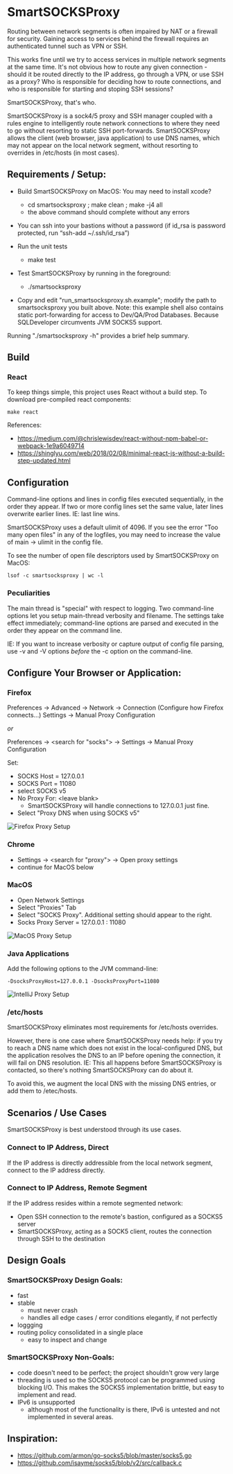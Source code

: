 # SmartSOCKSProxy

Routing between network segments is often impaired by NAT or a firewall for security. 
Gaining access to services behind the firewall requires an authenticated tunnel such as VPN or SSH.

This works fine until we try to access services in multiple network segments at the same time. It's not
obvious how to route any given connection - should it be routed directly to the IP address,
go through a VPN, or use SSH as a proxy? Who is responsible for deciding how to route connections, and
who is responsible for starting and stoping SSH sessions?

SmartSOCKSProxy, that's who.

SmartSOCKSProxy is a sock4/5 proxy and SSH manager coupled with a rules engine to intelligently route network connections to where they need to go 
without resorting to static SSH port-forwards. SmartSOCKSProxy allows the client (web browser, java application) to use DNS names,
which may not appear on the local network segment, without resorting to overrides in /etc/hosts (in most cases). 


## Requirements / Setup:

  - Build SmartSOCKSProxy on MacOS: You may need to install xcode?
    - cd smartsocksproxy ; make clean ; make -j4 all
    - the above command should complete without any errors

  - You can ssh into your bastions without a password (if id_rsa is password protected, run “ssh-add ~/.ssh/id_rsa”)

  - Run the unit tests 
    - make test

  - Test SmartSOCKSProxy by running in the foreground:
    - ./smartsocksproxy

  - Copy and edit "run_smartsocksproxy.sh.example"; modify the path to smartsocksproxy you built above.
    Note: this example shell also contains static port-forwarding for access to Dev/QA/Prod Databases. 
    Because SQLDeveloper circumvents JVM SOCKS5 support.  

Running "./smartsocksproxy -h" provides a brief help summary. 
## Build

### React

To keep things simple, this project uses React without a build step. To download pre-compiled react components:

    make react

References:

 - https://medium.com/@chrislewisdev/react-without-npm-babel-or-webpack-1e9a6049714
 - https://shinglyu.com/web/2018/02/08/minimal-react-js-without-a-build-step-updated.html

## Configuration


Command-line options and lines in config files executed sequentially, in the order they appear. 
If two or more config lines set the same value, later lines overwrite earlier lines.
IE: last line wins. 

SmartSOCKSProxy uses a default ulimit of 4096. If you see the error "Too many open files" in any of the logfiles,
you may need to increase the value of main -> ulimit in the config file. 

To see the number of open file descriptors used by SmartSOCKSProxy on MacOS: 

    lsof -c smartsocksproxy | wc -l


### Peculiarities

The main thread is "special" with respect to logging. Two command-line options let you setup 
main-thread verbosity and filename. The settings take effect immediately; command-line options
are parsed and executed in the order they appear on the command line. 

IE: If you want to increase verbosity or capture output of config file parsing, 
use -v and -V options *before* the -c option on the command-line.


## Configure Your Browser or Application:

### Firefox

Preferences → Advanced → Network → Connection (Configure how Firefox connects...) Settings → Manual Proxy Configuration

*or*

Preferences → &lt;search for "socks"&gt; → Settings → Manual Proxy Configuration

Set:

  - SOCKS Host = 127.0.0.1
  - SOCKS Port = 11080
  - select SOCKS v5
  - No Proxy For: &lt;leave blank&gt;
    - SmartSOCKSProxy will handle connections to 127.0.0.1 just fine. 
  - Select "Proxy DNS when using SOCKS v5"

![Firefox Proxy Setup](doc/FirefoxProxySetup.png "Firefox Proxy Setup")

### Chrome 

  - Settings -&gt; &lt;search for "proxy"&gt; -&gt; Open proxy settings
  - continue for MacOS below
  
### MacOS

  - Open Network Settings
  - Select "Proxies" Tab
  - Select "SOCKS Proxy". Additional setting should appear to the right. 
  - Socks Proxy Server = 127.0.0.1 : 11080

![MacOS Proxy Setup](doc/MacOSProxySetup.png "MacOS Proxy Setup")

### Java Applications

Add the following options to the JVM command-line: 

    -DsocksProxyHost=127.0.0.1 -DsocksProxyPort=11080

![IntelliJ Proxy Setup](doc/IntelliJProxySetup.png "IntelliJ Proxy Setup")

### /etc/hosts

SmartSOCKSProxy eliminates most requirements for /etc/hosts overrides. 

However, there is one case where SmartSOCKSProxy needs help: if you try to reach a DNS name which does not exist in the local-configured DNS, but the application 
resolves the DNS to an IP before opening the connection, it will fail on DNS resolution. IE: This all happens before SmartSOCKSProxy is 
contacted, so there's nothing SmartSOCKSProxy can do about it.

To avoid this, we augment the local DNS with the missing DNS entries, or add them to /etec/hosts.

## Scenarios / Use Cases

SmartSOCKSProxy is best understood through its use cases. 

### Connect to IP Address, Direct

If the IP address is directly addressible from the local network segment, connect to the IP address directly. 

### Connect to IP Address, Remote Segment

If the IP address resides within a remote segmented network: 

  - Open SSH connection to the remote's bastion, configured as a SOCKS5 server
  - SmartSOCKSProxy, acting as a SOCK5 client, routes the connection through SSH to the destination

## Design Goals

### SmartSOCKSProxy Design Goals: 

  - fast
  - stable
    - must never crash
    - handles all edge cases / error conditions elegantly, if not perfectly 
  - loggging
  - routing policy consolidated in a single place
    - easy to inspect and change

### SmartSOCKSProxy Non-Goals: 
 
  - code doesn't need to be perfect; the project shouldn't grow very large
  - threading is used so the SOCKS5 protocol can be programmed using blocking I/O. This makes the SOCKS5 implementation 
    brittle, but easy to implement and read. 
  - IPv6 is unsupported
    - although most of the functionality is there, IPv6 is untested and not implemented in several areas. 


 
## Inspiration: 

  - https://github.com/armon/go-socks5/blob/master/socks5.go
  - https://github.com/isayme/socks5/blob/v2/src/callback.c

